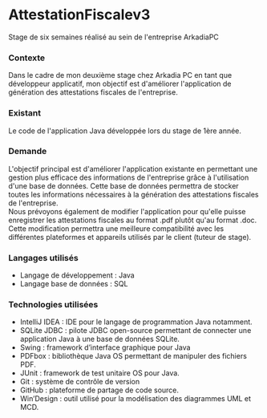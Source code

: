 # AttestationFiscalev3

<p>Stage de six semaines réalisé au sein de l'entreprise ArkadiaPC</p>

 <h3>Contexte</h3>
<p>
Dans le cadre de mon deuxième stage chez Arkadia PC en tant que développeur applicatif, mon objectif est d'améliorer
l'application de génération des attestations fiscales de l'entreprise.
</p>
<h3>Existant</h3>
<p>
Le code de l'application Java développée lors du stage de 1ère année.
</p>
<h3>Demande</h3>
<p>
L'objectif principal est d'améliorer l'application existante en permettant une gestion plus efficace des informations de l'entreprise
grâce à l'utilisation d'une base de données. Cette base de données permettra de stocker toutes les informations nécessaires à la génération
des attestations fiscales de l'entreprise.
<br />
Nous prévoyons également de modifier l'application pour qu'elle puisse enregistrer les attestations fiscales au format .pdf plutôt qu'au format .doc.
Cette modification permettra une meilleure compatibilité avec les différentes plateformes et appareils utilisés par le client (tuteur de stage).
</p>
<h3>Langages utilisés</h3>
<ul>
<li>Langage de développement : Java</li>
<li>Langage base de données : SQL</li>
</ul>
<h3>Technologies utilisées</h3>
<p>
<ul>
<li>IntelliJ IDEA : IDE pour le langage de programmation Java notamment.</li>
<li>SQLite JDBC : pilote JDBC open-source permettant de connecter une application Java à une base de données SQLite.</li>
<li>Swing : framework d’interface graphique pour Java</li>
<li>PDFbox : bibliothèque Java OS permettant de manipuler des fichiers PDF.</li>
<li>JUnit : framework de test unitaire OS pour Java.</li>
<li>Git : système de contrôle de version</li>
<li>GitHub : plateforme de partage de code source.</li>
<li>Win’Design : outil utilisé pour la modélisation des diagrammes UML et MCD.</li>
</ul>

